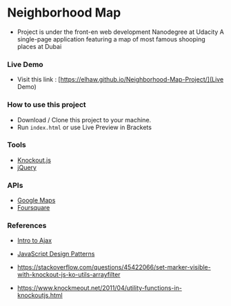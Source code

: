 # Neighborhood Map

- Project is under the front-en web development  Nanodegree at Udacity
A single-page application featuring a map of most famous shooping places at Dubai

### Live Demo 

- Visit this link : [https://elhaw.github.io/Neighborhood-Map-Project/](Live Demo)


### How to use this project
- Download / Clone this project to your machine.
- Run `index.html` or use Live Preview in Brackets

### Tools

* [Knockout.js](http://knockoutjs.com/)
* [jQuery](http://jquery.com)

### APIs

* [Google Maps](https://developers.google.com/maps/)
* [Foursquare](https://developer.foursquare.com/)

### References
* [Intro to Ajax](https://www.udacity.com/course/ud110)
* [JavaScript Design Patterns](https://www.udacity.com/courses/javascript-design-patterns--ud989)


* https://stackoverflow.com/questions/45422066/set-marker-visible-with-knockout-js-ko-utils-arrayfilter
* https://www.knockmeout.net/2011/04/utility-functions-in-knockoutjs.html


